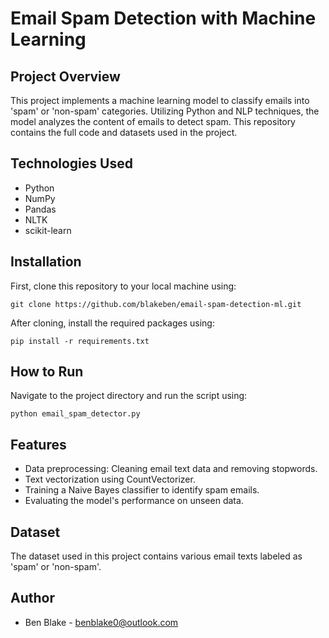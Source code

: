# Email Spam Detection with Machine Learning

## Project Overview

This project implements a machine learning model to classify emails into 'spam' or 'non-spam' categories. Utilizing Python and NLP techniques, the model analyzes the content of emails to detect spam. This repository contains the full code and datasets used in the project.

## Technologies Used

- Python
- NumPy
- Pandas
- NLTK
- scikit-learn

## Installation

First, clone this repository to your local machine using:

```
git clone https://github.com/blakeben/email-spam-detection-ml.git
```

After cloning, install the required packages using:

```
pip install -r requirements.txt
```

## How to Run

Navigate to the project directory and run the script using:

```
python email_spam_detector.py
```

## Features

- Data preprocessing: Cleaning email text data and removing stopwords.
- Text vectorization using CountVectorizer.
- Training a Naive Bayes classifier to identify spam emails.
- Evaluating the model's performance on unseen data.

## Dataset

The dataset used in this project contains various email texts labeled as 'spam' or 'non-spam'.

## Author

- Ben Blake - benblake0@outlook.com
